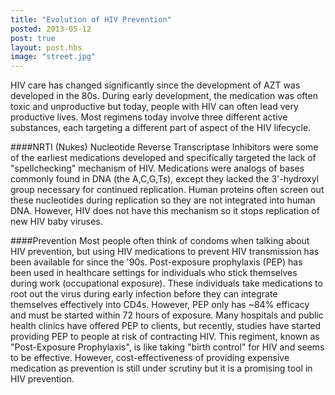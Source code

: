 ```yaml
---
title: "Evolution of HIV Prevention"
posted: 2013-05-12
post: true
layout: post.hbs
image: "street.jpg"
---
```

HIV care has changed significantly since the development of AZT was developed in the 80s. During early development, the medication was often toxic and unproductive but today, people with HIV can often lead very productive lives. Most regimens today involve three different active substances, each targeting a different part of aspect of the HIV lifecycle.

####NRTI (Nukes)
Nucleotide Reverse Transcriptase Inhibitors were some of the earliest medications developed and specifically targeted the lack of "spellchecking" mechanism of HIV. Medications were analogs of bases commonly found in DNA (the A,C,G,Ts), except they lacked the 3'-hydroxyl group necessary for continued replication. Human proteins often screen out these nucleotides during replication so they are not integrated into human DNA. However, HIV does not have this mechanism so it stops replication of new HIV baby viruses. 

####Prevention
Most people often think of condoms when talking about HIV prevention, but using HIV medications to prevent HIV transmission has been available for since the '90s. Post-exposure prophylaxis (PEP) has been used in healthcare settings for individuals who stick themselves during work (occupational exposure). These individuals take medications to root out the virus during early infection before they can integrate themselves effectively into CD4s. However, PEP only has ~84% efficacy and must be started within 72 hours of exposure. Many hospitals and public health clinics have offered PEP to clients, but recently, studies have started providing PEP to people at risk of contracting HIV. This regiment, known as "Post-Exposure Prophylaxis", is like taking "birth control" for HIV and seems to be effective. However, cost-effectiveness of providing expensive medication as prevention is still under scrutiny but it is a promising tool in HIV prevention.